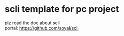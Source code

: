 # scli template for pc project

plz read the doc about scli  
portal: https://github.com/soyal/scli
